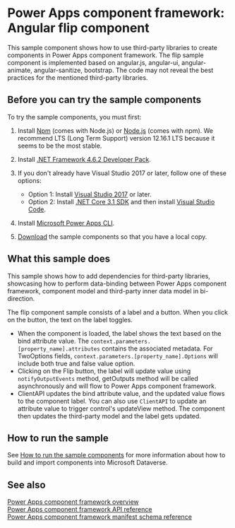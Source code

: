# Power Apps component framework: Angular flip component

This sample component shows how to use third-party libraries to create components in Power Apps component framework. The flip sample component is implemented based on angular.js, angular-ui, angular-animate, angular-sanitize, bootstrap. The code may not reveal the best practices for the mentioned third-party libraries.

## Before you can try the sample components

To try the sample components, you must first:

1. Install [Npm](https://www.npmjs.com/get-npm) (comes with Node.js) or [Node.js](https://nodejs.org/en/) (comes with npm). We recommend LTS (Long Term Support) version 12.16.1 LTS because it seems to be the most stable.

1. Install [.NET Framework 4.6.2 Developer Pack](https://dotnet.microsoft.com/download/dotnet-framework/net462). 

1. If you don't already have Visual Studio 2017 or later, follow one of these options:
   - Option 1: Install [Visual Studio 2017](https://docs.microsoft.com/visualstudio/install/install-visual-studio?view=vs-2017) or later.
   - Option 2: Install [.NET Core 3.1 SDK](https://dotnet.microsoft.com/download/dotnet-core/3.1) and then install [Visual Studio Code](https://code.visualstudio.com/Download).

1. Install [Microsoft Power Apps CLI](https://aka.ms/PowerAppsCLI).
1. [Download](https://github.com/microsoft/PowerApps-Samples/tree/master/component-framework) the sample components so that you have a local copy.

## What this sample does

This sample shows how to add dependencies for third-party libraries, showcasing how to perform data-binding between Power Apps component framework, component model and third-party inner data model in bi-direction.

The flip component sample consists of a label and a button. When you click on the button, the text on the label toggles.

- When the component is loaded, the label shows the text based on the bind attribute value. The `context.parameters.[property_name].attributes` contains the associated metadata.
For TwoOptions fields, `context.parameters.[property_name].Options` will include both true and false value option.
- Clicking on the Flip button, the label will update value using `notifyOutputEvents` method, getOutputs method will be called asynchronously and will flow to Power Apps component framework.
- ClientAPI updates the bind attribute value, and the updated value flows to the component label. You can also use `ClientAPI` to update an attribute value to trigger control's updateView method. The component then updates the third-party model and the label gets updated.

## How to run the sample

See [How to run the sample components](https://github.com/microsoft/PowerApps-Samples/blob/master/component-framework/README.md) for more information about how to build and import components into Microsoft Dataverse.

## See also

[Power Apps component framework overview](https://docs.microsoft.com/en-us/powerapps/developer/component-framework/overview)<br/>
[Power Apps component framework API reference](https://docs.microsoft.com/en-us/powerapps/developer/component-framework/reference/)<br/>
[Power Apps component framework manifest schema reference](https://docs.microsoft.com/en-us/powerapps/developer/component-framework/manifest-schema-reference/)